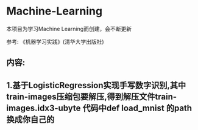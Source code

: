 # Machine-Learning

本项目为学习Machine Learning而创建，会不断更新

参考:
《机器学习实践》(清华大学出版社)

内容:
-------------------------------------------------------
1.基于LogisticRegression实现手写数字识别,其中
train-images压缩包要解压,得到解压文件train-images.idx3-ubyte
代码中def load_mnist 的path 换成你自己的
-------------------------------------------------------
  
